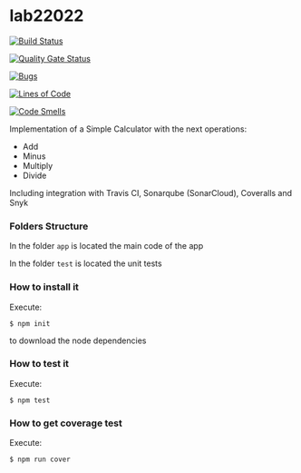 # lab22022

[![Build Status](https://app.travis-ci.com/dbotia/lab22022.svg?branch=main)](https://app.travis-ci.com/dbotia/lab22022)

[![Quality Gate Status](https://sonarcloud.io/api/project_badges/measure?project=lab22022&metric=alert_status)](https://sonarcloud.io/summary/new_code?id=lab22022)

[![Bugs](https://sonarcloud.io/api/project_badges/measure?project=lab22022&metric=bugs)](https://sonarcloud.io/summary/new_code?id=lab22022)

[![Lines of Code](https://sonarcloud.io/api/project_badges/measure?project=lab22022&metric=ncloc)](https://sonarcloud.io/summary/new_code?id=lab22022)

[![Code Smells](https://sonarcloud.io/api/project_badges/measure?project=lab22022&metric=code_smells)](https://sonarcloud.io/summary/new_code?id=lab22022)


Implementation of a Simple Calculator with the next operations:

* Add
* Minus
* Multiply
* Divide

Including integration with Travis CI, Sonarqube (SonarCloud), Coveralls and Snyk

### Folders Structure

In the folder `app` is located the main code of the app

In the folder `test` is located the unit tests

### How to install it

Execute:

```shell
$ npm init
```
to download the node dependencies

### How to test it

Execute:

```shell
$ npm test
```

### How to get coverage test

Execute:

```shell
$ npm run cover
```
